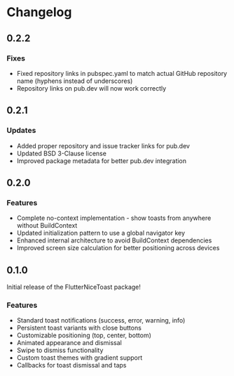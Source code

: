 # Changelog

## 0.2.2

### Fixes
- Fixed repository links in pubspec.yaml to match actual GitHub repository name (hyphens instead of underscores)
- Repository links on pub.dev will now work correctly

## 0.2.1

### Updates
- Added proper repository and issue tracker links for pub.dev
- Updated BSD 3-Clause license
- Improved package metadata for better pub.dev integration

## 0.2.0

### Features
- Complete no-context implementation - show toasts from anywhere without BuildContext
- Updated initialization pattern to use a global navigator key
- Enhanced internal architecture to avoid BuildContext dependencies
- Improved screen size calculation for better positioning across devices

## 0.1.0

Initial release of the FlutterNiceToast package!

### Features
- Standard toast notifications (success, error, warning, info)
- Persistent toast variants with close buttons
- Customizable positioning (top, center, bottom)
- Animated appearance and dismissal
- Swipe to dismiss functionality
- Custom toast themes with gradient support
- Callbacks for toast dismissal and taps 